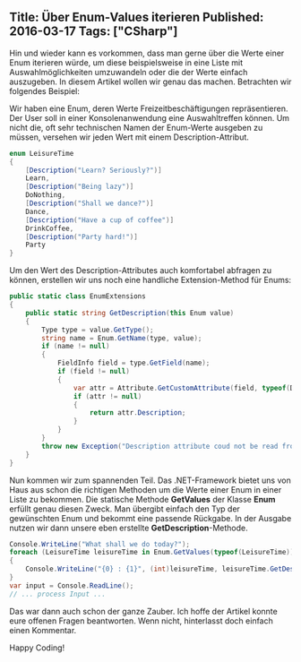 Title: Über Enum-Values iterieren
Published: 2016-03-17
Tags: ["CSharp"]
---
Hin und wieder kann es vorkommen, dass man gerne über die Werte einer Enum iterieren würde, um diese beispielsweise in 
eine Liste mit Auswahlmöglichkeiten umzuwandeln oder die der Werte einfach auszugeben. In diesem Artikel wollen wir genau das machen. 
Betrachten wir folgendes Beispiel:

Wir haben eine Enum, deren Werte Freizeitbeschäftigungen repräsentieren. Der User soll in einer Konsolenanwendung eine 
Auswahltreffen können. Um nicht die, oft sehr technischen Namen der Enum-Werte ausgeben zu müssen, versehen wir 
jeden Wert mit einem Description-Attribut.

```csharp
enum LeisureTime
{
    [Description("Learn? Seriously?")]
    Learn,
    [Description("Being lazy")]
    DoNothing,
    [Description("Shall we dance?")]
    Dance,
    [Description("Have a cup of coffee")]
    DrinkCoffee,
    [Description("Party hard!")]
    Party
}
```

Um den Wert des Description-Attributes auch komfortabel abfragen<!-- Read More --> zu können,
erstellen wir uns noch eine handliche Extension-Method für Enums:

```csharp
public static class EnumExtensions
{
    public static string GetDescription(this Enum value)
    {
        Type type = value.GetType();
        string name = Enum.GetName(type, value);
        if (name != null)
        {
            FieldInfo field = type.GetField(name);
            if (field != null)
            {
                var attr = Attribute.GetCustomAttribute(field, typeof(DescriptionAttribute)) as DescriptionAttribute;
                if (attr != null)
                {
                    return attr.Description;
                }
            }
        }
        throw new Exception("Description attribute coud not be read from enum");
    }
}
```

Nun kommen wir zum spannenden Teil. Das .NET-Framework bietet uns von Haus aus schon die richtigen Methoden um die Werte einer 
Enum in einer Liste zu bekommen. Die statische Methode **GetValues** der Klasse **Enum** erfüllt genau diesen Zweck. 
Man übergibt einfach den Typ der gewünschten Enum und bekommt eine passende Rückgabe. In der Ausgabe nutzen wir dann unsere 
eben erstellte **GetDescription**-Methode.

```csharp
Console.WriteLine("What shall we do today?");
foreach (LeisureTime leisureTime in Enum.GetValues(typeof(LeisureTime)))
{
    Console.WriteLine("{0} : {1}", (int)leisureTime, leisureTime.GetDescription());
}
var input = Console.ReadLine();
// ... process Input ...
```

Das war dann auch schon der ganze Zauber. Ich hoffe der Artikel konnte eure offenen Fragen beantworten. 
Wenn nicht, hinterlasst doch einfach einen Kommentar.

Happy Coding!